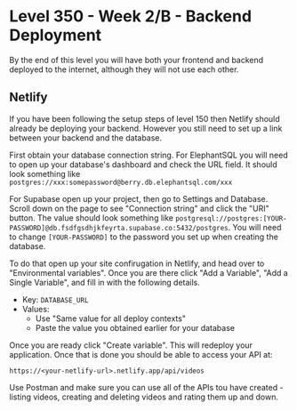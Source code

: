 # Level 350 - Week 2/B - Backend Deployment

By the end of this level you will have both your frontend and backend deployed to the internet, although they will not use each other.

## Netlify

If you have been following the setup steps of level 150 then Netlify should already be deploying your backend. However you still need to set up a link between your backend and the database.

First obtain your database connection string. For ElephantSQL you will need to open up your database's dashboard and check the URL field. It should look something like `postgres://xxx:somepassword@berry.db.elephantsql.com/xxx`

For Supabase open up your project, then go to Settings and Database. Scroll down on the page to see "Connection string" and click the "URI" button. The value should look something like `postgresql://postgres:[YOUR-PASSWORD]@db.fsdfgsdhjkfeyrta.supabase.co:5432/postgres`. You will need to change `[YOUR-PASSWORD]` to the password you set up when creating the database.

To do that open up your site confirugation in Netlify, and head over to "Environmental variables". Once you are there click "Add a Variable", "Add a Single Variable", and fill in with the following details.

* Key: `DATABASE_URL`
* Values:
  * Use "Same value for all deploy contexts"
  * Paste the value you obtained earlier for your database

Once you are ready click "Create variable". This will redeploy your application. Once that is done you should be able to access your API at:


```
https://<your-netlify-url>.netlify.app/api/videos
```

Use Postman and make sure you can use all of the APIs tou have created - listing videos, creating and deleting videos and rating them up and down.

